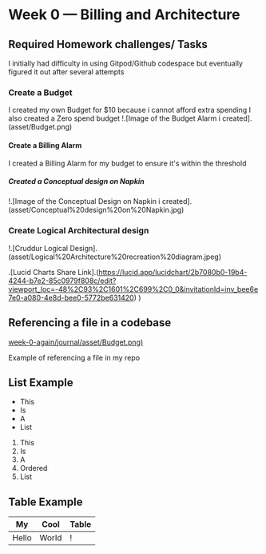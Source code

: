 # Week 0 — Billing and Architecture

## Required Homework challenges/ Tasks

I initially had difficulty in using Gitpod/Github codespace but eventually figured it out after several attempts

### Create a Budget

I created my own Budget for $10 because i cannot afford extra spending
I also created a Zero spend budget 
!.[Image of the Budget Alarm i created].(asset/Budget.png)

#### Create a Billing Alarm

I created a Billing Alarm for my budget to ensure it's within the threshold

##### Created a Conceptual design on Napkin

!.[Image of the Conceptual Design on Napkin i created].(asset/Conceptual%20design%20on%20Napkin.jpg)

### Create Logical Architectural design

!.[Cruddur Logical Design].(asset/Logical%20Architecture%20recreation%20diagram.jpeg)

.[Lucid Charts Share Link].(https://lucid.app/lucidchart/2b7080b0-19b4-4244-b7e2-85c0979f808c/edit?viewport_loc=-48%2C93%2C1601%2C699%2C0_0&invitationId=inv_bee6e7e0-a080-4e8d-bee0-5772be631420)
)
## Referencing a file in a codebase

[week-0-again/journal/asset/Budget.png)](https://github.com/nihinlolat/AWS-bootcamps-cruddur-2023/blob/week-0-again/journal/asset/Budget.png)

Example of referencing a file in my repo

## List Example
- This 
- Is
- A
- List

1. This
2. Is
3. A
4. Ordered
5. List

## Table Example

| My| Cool| Table
| ---| ---| ---
| Hello | World | ! |




